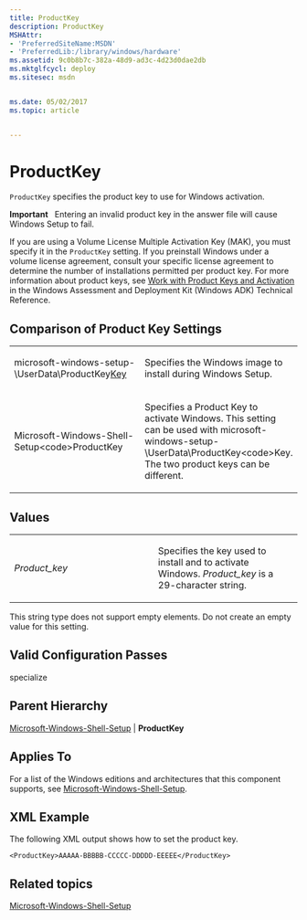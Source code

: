 ```yaml
---
title: ProductKey
description: ProductKey
MSHAttr:
- 'PreferredSiteName:MSDN'
- 'PreferredLib:/library/windows/hardware'
ms.assetid: 9c0b8b7c-382a-48d9-ad3c-4d23d0dae2db
ms.mktglfcycl: deploy
ms.sitesec: msdn


ms.date: 05/02/2017
ms.topic: article


---
```


# ProductKey


`ProductKey` specifies the product key to use for Windows activation.

**Important**  
Entering an invalid product key in the answer file will cause Windows Setup to fail.

 

If you are using a Volume License Multiple Activation Key (MAK), you must specify it in the `ProductKey` setting. If you preinstall Windows under a volume license agreement, consult your specific license agreement to determine the number of installations permitted per product key. For more information about product keys, see [Work with Product Keys and Activation](http://go.microsoft.com/fwlink/?LinkId=206615) in the Windows Assessment and Deployment Kit (Windows ADK) Technical Reference.

## Comparison of Product Key Settings


<table>
<colgroup>
<col width="50%" />
<col width="50%" />
</colgroup>
<tbody>
<tr class="odd">
<td><p>microsoft-windows-setup-\UserData\ProductKey<a href="microsoft-windows-setup-userdata-productkey-key.md" data-raw-source="[Key](microsoft-windows-setup-userdata-productkey-key.md)">Key</a></p></td>
<td><p>Specifies the Windows image to install during Windows Setup.</p></td>
</tr>
<tr class="even">
<td><p>Microsoft-Windows-Shell-Setup&lt;code&gt;ProductKey</code></p></td>
<td><p>Specifies a Product Key to activate Windows. This setting can be used with microsoft-windows-setup-\UserData\ProductKey&lt;code&gt;Key</code>. The two product keys can be different.</p></td>
</tr>
</tbody>
</table>

 

## Values


<table>
<colgroup>
<col width="50%" />
<col width="50%" />
</colgroup>
<tbody>
<tr class="odd">
<td><p><em>Product_key</em></p></td>
<td><p>Specifies the key used to install and to activate Windows. <em>Product_key</em> is a 29-character string.</p></td>
</tr>
</tbody>
</table>

 

This string type does not support empty elements. Do not create an empty value for this setting.

## Valid Configuration Passes


specialize

## Parent Hierarchy


[Microsoft-Windows-Shell-Setup](microsoft-windows-shell-setup.md) | **ProductKey**

## Applies To


For a list of the Windows editions and architectures that this component supports, see [Microsoft-Windows-Shell-Setup](microsoft-windows-shell-setup.md).

## XML Example


The following XML output shows how to set the product key.

```
<ProductKey>AAAAA-BBBBB-CCCCC-DDDDD-EEEEE</ProductKey>
```

## Related topics


[Microsoft-Windows-Shell-Setup](microsoft-windows-shell-setup.md)

 

 







